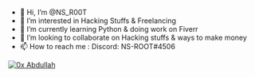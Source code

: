 - 👋 Hi, I’m @NS_R00T
- 👀 I’m interested in Hacking Stuffs & Freelancing 
- 🌱 I’m currently learning Python & doing work on Fiverr
- 💞️ I’m looking to collaborate on Hacking stuffs & ways to make money
- 📫 How to reach me : Discord: NS-ROOT#4506

[![0x Abdullah](https://hackwith.github.io/badges/0x/Abdullah/demolabs.svg)](https://google.com)

